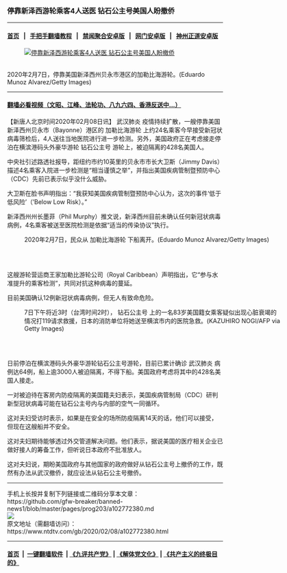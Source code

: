### 停靠新泽西游轮乘客4人送医 钻石公主号美国人盼撤侨
------------------------

#### [首页](https://github.com/gfw-breaker/banned-news1/blob/master/README.md) &nbsp;&nbsp;|&nbsp;&nbsp; [手把手翻墙教程](https://github.com/gfw-breaker/guides/wiki) &nbsp;&nbsp;|&nbsp;&nbsp; [禁闻聚合安卓版](https://github.com/gfw-breaker/bn-android) &nbsp;&nbsp;|&nbsp;&nbsp; [网门安卓版](https://github.com/oGate2/oGate) &nbsp;&nbsp;|&nbsp;&nbsp; [神州正道安卓版](https://github.com/SzzdOgate/update) 



<div><div class="featured_image">
 <a href="https://i.ntdtv.com/assets/uploads/2020/02/GettyImages-1199251753.jpg" target="_blank">
  <figure>
   <img alt="停靠新泽西游轮乘客4人送医 钻石公主号美国人盼撤侨" src="https://i.ntdtv.com/assets/uploads/2020/02/GettyImages-1199251753-800x450.jpg"/>
  </figure><br/>
 </a>
 <span class="caption">
  2020年2月7日，停靠美国新泽西州贝永市港区的加勒比海游轮。(Eduardo Munoz Alvarez/Getty Images)
 </span>
</div>
</div><hr/>

#### [翻墙必看视频（文昭、江峰、法轮功、八九六四、香港反送中...）](https://github.com/gfw-breaker/banned-news1/blob/master/pages/link3.md)

<div><div class="post_content" itemprop="articleBody">
 <p>
  【新唐人北京时间2020年02月08日讯】
  <ok href="https://www.ntdtv.com/gb/武汉肺炎.htm">
   武汉肺炎
  </ok>
  疫情持续扩散，一艘停靠美国新泽西州贝永市（Bayonne）港区的
  <ok href="https://www.ntdtv.com/gb/加勒比海游轮.htm">
   加勒比海游轮
  </ok>
  上约24名乘客今早接受新冠状病毒筛检后，4人送往当地医院进行进一步检测。另外，美国政府正在考虑接走停泊在横滨港码头外豪华游轮
  <ok href="https://www.ntdtv.com/gb/钻石公主号.htm">
   钻石公主号
  </ok>
  游轮上，被迫隔离的428名美国人。
 </p>
 <p>
  中央社引述路透社报导，距纽约市约10英里的贝永市市长大卫斯（Jimmy Davis）描述4名乘客入院进一步检测是“相当谨慎之举”，并指出美国疾病管制暨预防中心（CDC）先前已表示似乎没什么威胁。
 </p>
 <p>
  大卫斯在脸书声明指出：“我获知美国疾病管制暨预防中心认为，这次的事件‘低于低风险’（’Below Low Risk）。”
 </p>
 <p>
  新泽西州州长墨菲（Phil Murphy）推文说，新泽西州目前未确认任何新冠状病毒病例，4名乘客被送至医院检测是依据“适当的传染协议”执行。
 </p>
 <figure class="wp-caption alignnone" id="attachment_102772382" style="width: 600px">
  <img alt="" class="size-medium wp-image-102772382" src="https://i.ntdtv.com/assets/uploads/2020/02/GettyImages-1199251731-600x400.jpg">
   <br/><figcaption class="wp-caption-text">
    2020年2月7日，民众从
    <ok href="https://www.ntdtv.com/gb/加勒比海游轮.htm">
     加勒比海游轮
    </ok>
    下船离开。(Eduardo Munoz Alvarez/Getty Images)
   </figcaption><br/>
  </img>
 </figure><br/>
 <p>
  这艘游轮营运商王家加勒比游轮公司（Royal Caribbean）声明指出，它“参与水准提升的乘客检测”，共同对抗这种病毒的蔓延。
 </p>
 <p>
  目前美国确认12例新冠状病毒病例，但无人有致命危险。
 </p>
 <figure class="wp-caption alignnone" id="attachment_102772384" style="width: 600px">
  <img alt="" class="size-medium wp-image-102772384" src="https://i.ntdtv.com/assets/uploads/2020/02/GettyImages-1199133095-600x400.jpg">
   <br/><figcaption class="wp-caption-text">
    7日下午将近3时（台湾时间2时），
    <ok href="https://www.ntdtv.com/gb/钻石公主号.htm">
     钻石公主号
    </ok>
    上的一名83岁美国籍女乘客疑似出现心脏衰竭的情况打119请求救援，日本的消防单位将她送至横滨市内的医院急救。(KAZUHIRO NOGI/AFP via Getty Images)
   </figcaption><br/>
  </img>
 </figure><br/>
 <p>
  日前停泊在横滨港码头外豪华游轮钻石公主号游轮，目前已累计确诊
  <ok href="https://www.ntdtv.com/gb/武汉肺炎.htm">
   武汉肺炎
  </ok>
  病例达64例，船上逾3000人被迫隔离，不得下船。美国政府考虑将其中的428名美国人接走。
 </p>
 <p>
  一对被迫待在客房内防疫隔离的美国籍夫妇表示，美国疾病管制局（CDC）研判新型冠状病毒可能在钻石公主号内与内部的空气一同循环。
 </p>
 <p>
  这对夫妇受访时表示，如果是在安全的场所防疫隔离14天的话，他们可以接受，但现在这艘船并不安全。
 </p>
 <p>
  这对夫妇期待能够透过外交管道解决问题。他们表示，据说美国的医疗相关企业已做好接人的筹备工作，但听说日本政府不批准放人。
 </p>
 <p>
  这对夫妇说，期盼美国政府与其他国家的政府做好从钻石公主号上撤侨的工作，既然有办法从武汉撤侨，就应设法从钻石公主号撤侨。
 </p>
 <div class="single_ad">
 </div>
</div>
</div>
<hr/>
手机上长按并复制下列链接或二维码分享本文章：<br/>
https://github.com/gfw-breaker/banned-news1/blob/master/pages/prog203/a102772380.md <br/>
<a href='https://github.com/gfw-breaker/banned-news1/blob/master/pages/prog203/a102772380.md'><img src='https://github.com/gfw-breaker/banned-news1/blob/master/pages/prog203/a102772380.md.png'/></a> <br/>
原文地址（需翻墙访问）：https://www.ntdtv.com/gb/2020/02/08/a102772380.html


------------------------
#### [首页](https://github.com/gfw-breaker/banned-news1/blob/master/README.md) &nbsp;|&nbsp; [一键翻墙软件](https://github.com/gfw-breaker/nogfw/blob/master/README.md) &nbsp;| [《九评共产党》](https://github.com/gfw-breaker/9ping.md/blob/master/README.md#九评之一评共产党是什么) | [《解体党文化》](https://github.com/gfw-breaker/jtdwh.md/blob/master/README.md) | [《共产主义的终极目的》](https://github.com/gfw-breaker/gczydzjmd.md/blob/master/README.md)


<img src='http://gfw-breaker.win/banned-news/pages/prog203/a102772380.md' width='0px' height='0px'/>